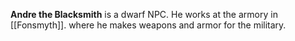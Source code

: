 **Andre the Blacksmith** is a dwarf NPC. He works at the armory in [[Fonsmyth]]. where he makes weapons and armor for the military.